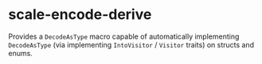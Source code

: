 # scale-encode-derive

Provides a `DecodeAsType` macro capable of automatically implementing `DecodeAsType` (via implementing `IntoVisitor` / `Visitor` traits) on structs and enums.
